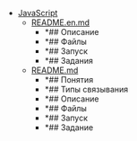 - <a href = "E:\Node_projects\Node_Way\ArchivTSH_2\ArhivTimur_2\AbstractionLayers-master\JavaScript\cat.JavaScript\dir.JavaScript.md">JavaScript</a>
    - <a href = "E:\Node_projects\Node_Way\ArchivTSH_2\ArhivTimur_2\AbstractionLayers-master\JavaScript\README.en.md">README.en.md</a>
        - *## Описание
        - *## Файлы
        - *## Запуск
        - *## Задания
    - <a href = "E:\Node_projects\Node_Way\ArchivTSH_2\ArhivTimur_2\AbstractionLayers-master\JavaScript\README.md">README.md</a>
        - *## Понятия
        - *## Типы связывания
        - *## Описание
        - *## Файлы
        - *## Запуск
        - *## Задание
